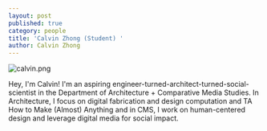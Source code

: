 ```yaml
---
layout: post
published: true
category: people
title: 'Calvin Zhong (Student) '
author: Calvin Zhong
---
```

![calvin.png]({{site.baseurl}}/assets/calvin.png)

Hey, I'm Calvin! I'm an aspiring engineer-turned-architect-turned-social-scientist in the Department of Architecture + Comparative Media Studies. In Architecture, I focus on digital fabrication and design computation and TA How to Make (Almost) Anything and in CMS, I work on human-centered design and leverage digital media for social impact.
